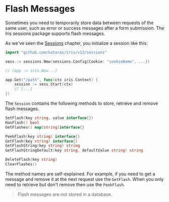 # Flash Messages

Sometimes you need to temporarily store data between requests of the same user, such as error or success messages after a form submission. The Iris sessions package supports flash messages.

As we've seen the [Sessions](https://github.com/kataras/iris-book/tree/949c38a02420899aa31dbb029b89f63a3b3846af/sessions/sessions/README.md) chapter, you initialize a session like this:

```go
import "github.com/kataras/iris/v12/sessions"

sess := sessions.New(sessions.Config{Cookie: "cookieName", ...})
```

```go
// [app := iris.New...]

app.Get("/path", func(ctx iris.Context) {
    session := sess.Start(ctx)
    // [...]
})
```

The `Session` contains the following methods to store, retrieve and remove flash messages.

```go
SetFlash(key string, value interface{})
HasFlash() bool
GetFlashes() map[string]interface{}

PeekFlash(key string) interface{}
GetFlash(key string) interface{}
GetFlashString(key string) string
GetFlashStringDefault(key string, defaultValue string) string

DeleteFlash(key string)
ClearFlashes()
```

The method names are self-explained. For example, if you need to get a message and remove it at the next request use the `GetFlash`. When you only need to retrieve but don't remove then use the `PeekFlash`.

> Flash messages are not stored in a database.

